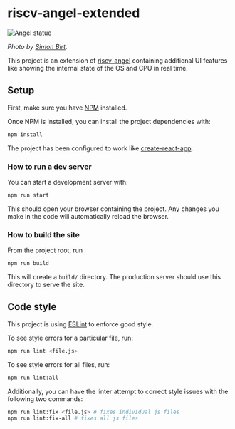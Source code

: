 # riscv-angel-extended

![Angel statue](public/assets/images/statue.jpg)

_Photo by [Simon Birt](https://unsplash.com/@simonbirt)._

This project is an extension of [riscv-angel](https://github.com/riscv/riscv-angel) containing additional UI features like showing the internal state of the OS and CPU in real time.

## Setup

First, make sure you have [NPM](https://www.npmjs.com/get-npm) installed.

Once NPM is installed, you can install the project dependencies with:

```bash
npm install
```

The project has been configured to work like [create-react-app](https://reactjs.org/docs/create-a-new-react-app.html).

### How to run a dev server

You can start a development server with:

```bash
npm run start
```

This should open your browser containing the project. Any changes you make in the code will automatically reload the browser.

### How to build the site

From the project root, run

```bash
npm run build
```

This will create a `build/` directory.
The production server should use this directory to serve the site.

## Code style

This project is using [ESLint](https://eslint.org/) to enforce good style.

To see style errors for a particular file, run:

```bash
npm run lint <file.js>
```

To see style errors for all files, run:

```bash
npm run lint:all
```

Additionally, you can have the linter attempt to correct style issues with the following two commands:

```bash
npm run lint:fix <file.js> # fixes individual js files
npm run lint:fix-all # fixes all js files
```
